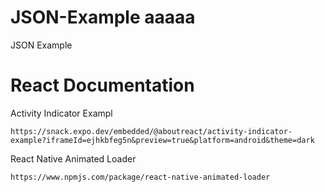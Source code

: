 # JSON-Example aaaaa
JSON Example

# React Documentation

Activity Indicator Exampl
```
https://snack.expo.dev/embedded/@aboutreact/activity-indicator-example?iframeId=ejhkbfeg5n&preview=true&platform=android&theme=dark
```

React Native Animated Loader
```
https://www.npmjs.com/package/react-native-animated-loader
```
